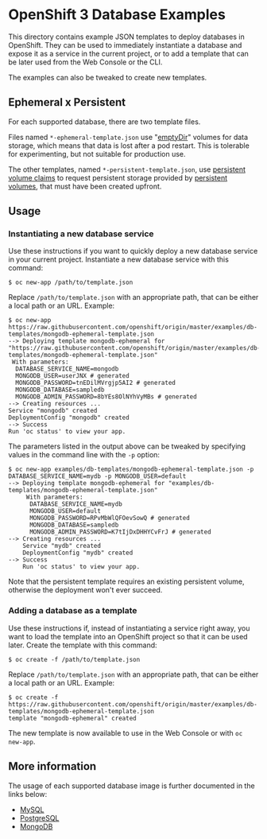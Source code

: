 OpenShift 3 Database Examples
=============================

This directory contains example JSON templates to deploy databases in OpenShift.
They can be used to immediately instantiate a database and expose it as a
service in the current project, or to add a template that can be later used from
the Web Console or the CLI.

The examples can also be tweaked to create new templates.


## Ephemeral x Persistent

For each supported database, there are two template files.

Files named `*-ephemeral-template.json` use
"[emptyDir](https://docs.openshift.com/enterprise/latest/dev_guide/volumes.html)" volumes
for data storage, which means that data is lost after a pod restart.
This is tolerable for experimenting, but not suitable for production use.

The other templates, named `*-persistent-template.json`, use [persistent volume
claims](https://docs.openshift.com/enterprise/latest/architecture/additional_concepts/storage.html#persistent-volume-claims)
to request persistent storage provided by [persistent
volumes](https://docs.openshift.com/enterprise/latest/architecture/additional_concepts/storage.html#persistent-volumes),
that must have been created upfront.


## Usage

### Instantiating a new database service

Use these instructions if you want to quickly deploy a new database service in
your current project. Instantiate a new database service with this command:

    $ oc new-app /path/to/template.json

Replace `/path/to/template.json` with an appropriate path, that can be either a
local path or an URL. Example:

    $ oc new-app https://raw.githubusercontent.com/openshift/origin/master/examples/db-templates/mongodb-ephemeral-template.json
    --> Deploying template mongodb-ephemeral for "https://raw.githubusercontent.com/openshift/origin/master/examples/db-templates/mongodb-ephemeral-template.json"
     With parameters:
      DATABASE_SERVICE_NAME=mongodb
      MONGODB_USER=userJNX # generated
      MONGODB_PASSWORD=tnEDilMVrgjp5AI2 # generated
      MONGODB_DATABASE=sampledb
      MONGODB_ADMIN_PASSWORD=8bYEs8OlNYhVyMBs # generated
    --> Creating resources ...
    Service "mongodb" created
    DeploymentConfig "mongodb" created
    --> Success
    Run 'oc status' to view your app.

The parameters listed in the output above can be tweaked by specifying values in
the command line with the `-p` option:

    $ oc new-app examples/db-templates/mongodb-ephemeral-template.json -p DATABASE_SERVICE_NAME=mydb -p MONGODB_USER=default
    --> Deploying template mongodb-ephemeral for "examples/db-templates/mongodb-ephemeral-template.json"
         With parameters:
          DATABASE_SERVICE_NAME=mydb
          MONGODB_USER=default
          MONGODB_PASSWORD=RPvMbWlQFOevSowQ # generated
          MONGODB_DATABASE=sampledb
          MONGODB_ADMIN_PASSWORD=K7tIjDxDHHYCvFrJ # generated
    --> Creating resources ...
        Service "mydb" created
        DeploymentConfig "mydb" created
    --> Success
        Run 'oc status' to view your app.

Note that the persistent template requires an existing persistent volume,
otherwise the deployment won't ever succeed.


### Adding a database as a template

Use these instructions if, instead of instantiating a service right away, you
want to load the template into an OpenShift project so that it can be used
later. Create the template with this command:

    $ oc create -f /path/to/template.json

Replace `/path/to/template.json` with an appropriate path, that can be either a
local path or an URL. Example:

    $ oc create -f https://raw.githubusercontent.com/openshift/origin/master/examples/db-templates/mongodb-ephemeral-template.json
    template "mongodb-ephemeral" created

The new template is now available to use in the Web Console or with `oc
new-app`.


## More information

The usage of each supported database image is further documented in the links
below:

- [MySQL](https://docs.openshift.com/enterprise/latest/using_images/db_images/mysql.html)
- [PostgreSQL](https://docs.openshift.com/enterprise/latest/using_images/db_images/postgresql.html)
- [MongoDB](https://docs.openshift.com/enterprise/latest/using_images/db_images/mongodb.html)
